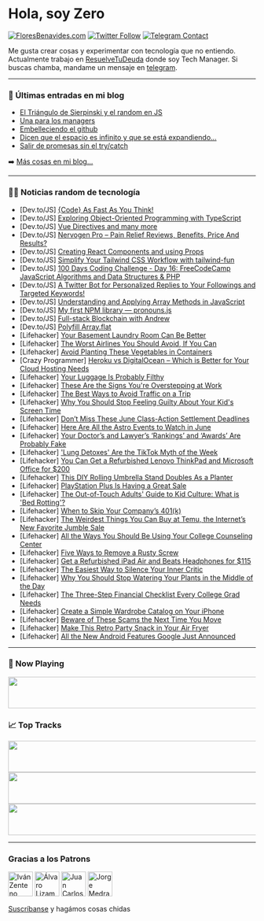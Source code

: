 # Hola, soy Zero

[![FloresBenavides.com](https://img.shields.io/website?down_message=oops&label=MiBlog&style=for-the-badge&up_message=online&url=https%3A%2F%2Ffloresbenavides.com)](https://floresbenavides.com) [![Twitter Follow](https://img.shields.io/twitter/follow/ZeroDragon?color=%231DA1F2&label=Follow&logo=twitter&logoColor=ffffff&style=for-the-badge)](https://twitter.com/zerodragon) [![Telegram Contact](https://img.shields.io/badge/escr%C3%ADbeme-ZeroDragon-%2326A5E4?style=for-the-badge&logo=telegram)](https://t.me/zerodragon)

Me gusta crear cosas y experimentar con tecnología que no entiendo.
Actualmente trabajo en [ResuelveTuDeuda](http://github.com/resuelve) donde soy Tech Manager.
Si buscas chamba, mandame un mensaje en [telegram](https://t.me/zerodragon).

---

### 📕 Últimas entradas en mi blog
<!-- BLOG-POST-LIST:START -->
- [El Triángulo de Sierpinski y el random en JS](https://floresbenavides.com/el-triangulo-de-sierpinski-y-el-random-en-js/)
- [Una para los managers](https://floresbenavides.com/una-para-los-managers/)
- [Embelleciendo el github](https://floresbenavides.com/embelleciendo-el-github/)
- [Dicen que el espacio es infinito y que se está expandiendo…](https://floresbenavides.com/dicen-que-el-espacio-es-infinito-y-que-se-esta-expandiendo/)
- [Salir de promesas sin el try/catch](https://floresbenavides.com/salir-de-promesas-sin-el-try-catch/)
<!-- BLOG-POST-LIST:END -->

➡️ [Más cosas en mi blog...](https://floresbenavides.com)

---

### 👨‍💻 Noticias random de tecnología
<!-- TECH-POSTS:START -->
- [Dev.to/JS] [{Code} As Fast As You Think!](https://dev.to/aiformewiki/code-as-fast-as-you-think-l72)
- [Dev.to/JS] [Exploring Object-Oriented Programming with TypeScript](https://dev.to/wizdomtek/exploring-object-oriented-programming-with-typescript-22b)
- [Dev.to/JS] [Vue Directives and many more](https://dev.to/githukelvin/vue-directives-and-many-more-9m3)
- [Dev.to/JS] [Nervogen Pro – Pain Relief Reviews, Benefits, Price And Results?](https://dev.to/nervogenpr12830/nervogen-pro-pain-relief-reviews-benefits-price-and-results-30po)
- [Dev.to/JS] [Creating React Components and using Props](https://dev.to/rabibsust/creating-react-components-and-using-props-2nec)
- [Dev.to/JS] [Simplify Your Tailwind CSS Workflow with tailwind-fun](https://dev.to/hanipcode/simplify-your-tailwind-css-workflow-with-tailwind-fun-3dhp)
- [Dev.to/JS] [100 Days Coding Challenge - Day 16: FreeCodeCamp JavaScript Algorithms and Data Structures &amp; PHP](https://dev.to/alexmgp7/100-days-coding-challenge-day-15-freecodecamp-javascript-algorithms-and-data-structures-php-3o9a)
- [Dev.to/JS] [A Twitter Bot for Personalized Replies to Your Followings and Targeted Keywords!](https://dev.to/sojinsamuel/a-twitter-bot-for-personalized-replies-to-your-followings-and-targeted-keywords-11b6)
- [Dev.to/JS] [Understanding and Applying Array Methods in JavaScript](https://dev.to/martinsonuoha/understanding-and-applying-array-methods-in-javascript-3d80)
- [Dev.to/JS] [My first NPM library — pronouns.js](https://dev.to/akpi816218/my-first-npm-library-pronounsjs-4a2j)
- [Dev.to/JS] [Full-stack Blockchain with Andrew](https://dev.to/daslaw/full-stack-blockchain-with-andrew-2lm0)
- [Dev.to/JS] [Polyfill Array.flat](https://dev.to/chandrapenugonda/polyfill-arrayflat-3ipb)
- [Lifehacker] [Your Basement Laundry Room Can Be Better](https://lifehacker.com/your-basement-laundry-room-can-be-better-1850501517)
- [Lifehacker] [The Worst Airlines You Should Avoid, If You Can](https://lifehacker.com/the-worst-airlines-you-should-avoid-if-you-can-1850501522)
- [Lifehacker] [Avoid Planting These Vegetables in Containers](https://lifehacker.com/avoid-planting-these-vegetables-in-containers-1850501535)
- [Crazy Programmer] [Heroku vs DigitalOcean – Which is Better for Your Cloud Hosting Needs](https://www.thecrazyprogrammer.com/2023/06/heroku-vs-digitalocean.html)
- [Lifehacker] [Your Luggage Is Probably Filthy](https://lifehacker.com/your-luggage-is-probably-filthy-1850501679)
- [Lifehacker] [These Are the Signs You&#39;re Overstepping at Work](https://lifehacker.com/these-are-the-signs-youre-overstepping-at-work-1850501701)
- [Lifehacker] [The Best Ways to Avoid Traffic on a Trip](https://lifehacker.com/the-best-ways-to-avoid-traffic-on-a-trip-1850501765)
- [Lifehacker] [Why You Should Stop Feeling Guilty About Your Kid&#39;s Screen Time](https://lifehacker.com/why-you-should-stop-feeling-guilty-about-your-kids-scre-1850500959)
- [Lifehacker] [Don’t Miss These June Class-Action Settlement Deadlines](https://lifehacker.com/don-t-miss-these-june-class-action-settlement-deadlines-1850501393)
- [Lifehacker] [Here Are All the Astro Events to Watch in June](https://lifehacker.com/here-are-all-the-astro-events-to-watch-in-june-1850500214)
- [Lifehacker] [Your Doctor’s and Lawyer’s ‘Rankings’ and ‘Awards’ Are Probably Fake](https://lifehacker.com/your-doctor-s-and-lawyer-s-rankings-and-awards-are-1850500367)
- [Lifehacker] [&#39;Lung Detoxes&#39; Are the TikTok Myth of the Week](https://lifehacker.com/lung-detoxes-are-the-tiktok-myth-of-the-week-1850500657)
- [Lifehacker] [You Can Get a Refurbished Lenovo ThinkPad and Microsoft Office for $200](https://lifehacker.com/you-can-get-a-refurbished-lenovo-thinkpad-and-microsoft-1850480431)
- [Lifehacker] [This DIY Rolling Umbrella Stand Doubles As a Planter](https://lifehacker.com/this-diy-rolling-umbrella-stand-doubles-as-a-planter-1850498827)
- [Lifehacker] [PlayStation Plus Is Having a Great Sale](https://lifehacker.com/playstation-plus-is-having-a-great-sale-1850500018)
- [Lifehacker] [The Out-of-Touch Adults&#39; Guide to Kid Culture: What is &#39;Bed Rotting&#39;?](https://lifehacker.com/the-out-of-touch-adults-guide-to-kid-culture-what-is-b-1850500032)
- [Lifehacker] [When to Skip Your Company’s 401&lpar;k&rpar;](https://lifehacker.com/when-to-skip-your-company-s-401-k-1850499838)
- [Lifehacker] [The Weirdest Things You Can Buy at Temu, the Internet’s New Favorite Jumble Sale](https://lifehacker.com/the-weirdest-things-you-can-buy-at-temu-the-internet-s-1850497999)
- [Lifehacker] [All the Ways You Should Be Using Your College Counseling Center](https://lifehacker.com/all-the-ways-you-should-be-using-your-college-counselin-1850499484)
- [Lifehacker] [Five Ways to Remove a Rusty Screw](https://lifehacker.com/five-ways-to-remove-a-rusty-screw-1850498754)
- [Lifehacker] [Get a Refurbished iPad Air and Beats Headphones for $115](https://lifehacker.com/get-a-refurbished-ipad-air-and-beats-headphones-for-11-1850489794)
- [Lifehacker] [The Easiest Way to Silence Your Inner Critic](https://lifehacker.com/the-easiest-way-to-silence-your-inner-critic-1850497775)
- [Lifehacker] [Why You Should Stop Watering Your Plants in the Middle of the Day](https://lifehacker.com/why-you-should-stop-watering-your-plants-in-the-middle-1850497331)
- [Lifehacker] [The Three-Step Financial Checklist Every College Grad Needs](https://lifehacker.com/the-three-step-financial-checklist-every-college-grad-n-1850496495)
- [Lifehacker] [Create a Simple Wardrobe Catalog on Your iPhone](https://lifehacker.com/create-a-simple-wardrobe-catalog-on-your-iphone-1850495680)
- [Lifehacker] [Beware of These Scams the Next Time You Move](https://lifehacker.com/beware-of-these-scams-the-next-time-you-move-1850493049)
- [Lifehacker] [Make This Retro Party Snack in Your Air Fryer](https://lifehacker.com/make-this-retro-party-snack-in-your-air-fryer-1850496989)
- [Lifehacker] [All the New Android Features Google Just Announced](https://lifehacker.com/all-the-new-android-features-google-just-announced-1850495604)<!-- TECH-POSTS:END -->

---

### 🎵 Now Playing
<a href="https://spotify-now-playing-dun.vercel.app/now-playing?open"><img src="https://spotify-now-playing-dun.vercel.app/now-playing" width="540" height="64"></a>

### 📈 Top Tracks
<a href="https://spotify-now-playing-dun.vercel.app/top-tracks?i=1&open"><img src="https://spotify-now-playing-dun.vercel.app/top-tracks?i=1" width="540" height="64"></a>
<a href="https://spotify-now-playing-dun.vercel.app/top-tracks?i=2&open"><img src="https://spotify-now-playing-dun.vercel.app/top-tracks?i=2" width="540" height="64"></a>
<a href="https://spotify-now-playing-dun.vercel.app/top-tracks?i=3&open"><img src="https://spotify-now-playing-dun.vercel.app/top-tracks?i=3" width="540" height="64"></a>

---

### Gracias a los Patrons
[<img src="https://avatars.githubusercontent.com/u/243380?v=4" alt="Iván Zenteno" width="50px">](https://github.com/k001) [<img src="https://avatars.githubusercontent.com/u/19955639?v=4" alt="Álvaro Lizama" width="50px">](https://github.com/alvarolizama) [<img src="https://avatars.githubusercontent.com/u/2718753?v=4" alt="Juan Carlos Ruiz" width="50px">](https://github.com/JuanCrg90) [<img src="https://avatars.githubusercontent.com/u/37025?v=4" alt="Jorge Medrano" width="50px">](https://github.com/h1pp1e) 

[Suscríbanse](https://www.patreon.com/zerodragon) y hagámos cosas chidas
